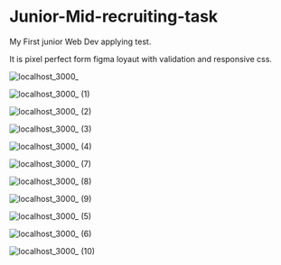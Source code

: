 # Junior-Mid-recruiting-task

My First junior Web Dev applying test.

It is pixel perfect form figma loyaut with validation and responsive css.

![localhost_3000_](https://user-images.githubusercontent.com/61510461/225887653-d9178e4a-ba75-47e2-9f14-9bb15ef97376.png)

![localhost_3000_ (1)](https://user-images.githubusercontent.com/61510461/225887679-65937793-faad-4cae-9c5d-506cc45e5f68.png)

![localhost_3000_ (2)](https://user-images.githubusercontent.com/61510461/225887702-75200206-e460-4343-94db-1a41302c42e2.png)

![localhost_3000_ (3)](https://user-images.githubusercontent.com/61510461/225887723-9a3edbd9-92fe-4b3d-ab97-331f726793c9.png)

![localhost_3000_ (4)](https://user-images.githubusercontent.com/61510461/225888875-d7e9a2c7-0b38-4c34-b53c-01e06ad23280.png)

![localhost_3000_ (7)](https://user-images.githubusercontent.com/61510461/225888894-7ec2f6b8-5293-4929-8604-104fc19f7233.png)

![localhost_3000_ (8)](https://user-images.githubusercontent.com/61510461/225888902-7d5a1e86-1323-42f1-8824-97386b82343f.png)

![localhost_3000_ (9)](https://user-images.githubusercontent.com/61510461/225888924-c08a8f33-4658-4849-8ec0-ba7707d72e4a.png)

![localhost_3000_ (5)](https://user-images.githubusercontent.com/61510461/225887755-3cd5f2ae-aba2-416d-b3c6-33a87bfa33aa.png)

![localhost_3000_ (6)](https://user-images.githubusercontent.com/61510461/225887771-21e502a0-c9b0-4d12-a9ab-a865086436ac.png)

![localhost_3000_ (10)](https://user-images.githubusercontent.com/61510461/225887853-33068a12-e771-4c8f-ad8f-8cd91d513650.png)


